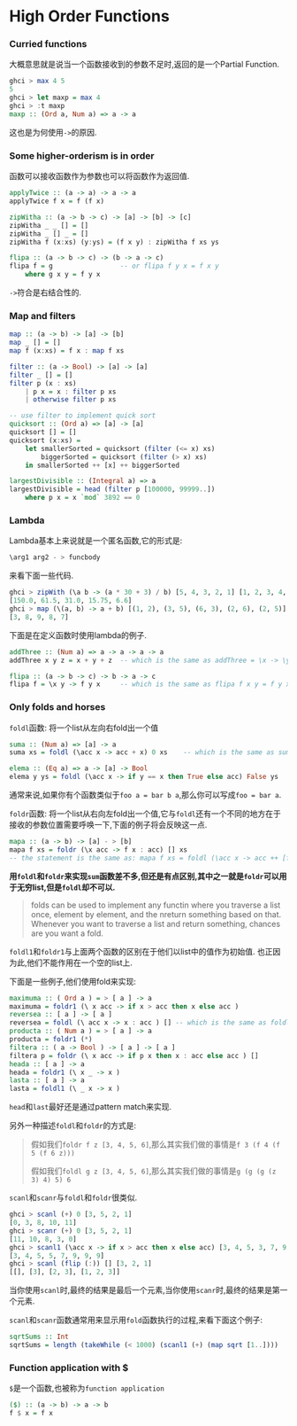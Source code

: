 High Order Functions
====================

### Curried functions

大概意思就是说当一个函数接收到的参数不足时,返回的是一个Partial Function.

```haskell
ghci > max 4 5
5
ghci > let maxp = max 4
ghci > :t maxp
maxp :: (Ord a, Num a) => a -> a
```

这也是为何使用`->`的原因.

### Some higher-orderism is in order

函数可以接收函数作为参数也可以将函数作为返回值.

```haskell
applyTwice :: (a -> a) -> a -> a
applyTwice f x = f (f x)

zipWitha :: (a -> b -> c) -> [a] -> [b] -> [c]
zipWitha _ _ [] = []
zipWitha _ [] _ = []
zipWitha f (x:xs) (y:ys) = (f x y) : zipWitha f xs ys

flipa :: (a -> b -> c) -> (b -> a -> c)
flipa f = g                 -- or flipa f y x = f x y
    where g x y = f y x     
```

`->`符合是右结合性的.

### Map and filters

```haskell
map :: (a -> b) -> [a] -> [b]
map _ [] = []
map f (x:xs) = f x : map f xs

filter :: (a -> Bool) -> [a] -> [a]
filter _ [] = []
filter p (x : xs)
    | p x = x : filter p xs
    | otherwise filter p xs

-- use filter to implement quick sort
quicksort :: (Ord a) => [a] -> [a]
quicksort [] = []
quicksort (x:xs) = 
    let smallerSorted = quicksort (filter (<= x) xs)
        biggerSorted = quicksort (filter (> x) xs)
    in smallerSorted ++ [x] ++ biggerSorted

largestDivisible :: (Integral a) => a
largestDivisible = head (filter p [100000, 99999..])
    where p x = x `mod` 3892 == 0
```

### Lambda

Lambda基本上来说就是一个匿名函数,它的形式是:

```haskell
\arg1 arg2 - > funcbody
```

来看下面一些代码.

```haskell
ghci > zipWith (\a b -> (a * 30 + 3) / b) [5, 4, 3, 2, 1] [1, 2, 3, 4, 5]
[150.0, 61.5, 31.0, 15.75, 6.6]
ghci > map (\(a, b) -> a + b) [(1, 2), (3, 5), (6, 3), (2, 6), (2, 5)]
[3, 8, 9, 8, 7]
```

下面是在定义函数时使用lambda的例子.

```haskell
addThree :: (Num a) => a -> a -> a -> a
addThree x y z = x + y + z  -- which is the same as addThree = \x -> \y -> \z -> x + y +_ z

flipa :: (a -> b -> c) -> b -> a -> c
flipa f = \x y -> f y x     -- which is the same as flipa f x y = f y x
```

### Only folds and horses

`foldl`函数: 将一个list从左向右fold出一个值

```haskell
suma :: (Num a) => [a] -> a
suma xs = foldl (\acc x -> acc + x) 0 xs    -- which is the same as suma = foldl (+) 0

elema :: (Eq a) => a -> [a] -> Bool
elema y ys = foldl (\acc x -> if y == x then True else acc) False ys
```

通常来说,如果你有个函数类似于`foo a = bar b a`,那么你可以写成`foo = bar a`.

`foldr`函数: 将一个list从右向左fold出一个值,它与`foldl`还有一个不同的地方在于接收的参数位置需要呼唤一下,下面的例子将会反映这一点.

```haskell
mapa :: (a -> b) -> [a] - > [b]
mapa f xs = foldr (\x acc -> f x : acc) [] xs
-- the statement is the same as: mapa f xs = foldl (\acc x -> acc ++ [f x]) [] xs
```

**用`foldl`和`foldr`来实现`sum`函数差不多,但还是有点区别,其中之一就是`foldr`可以用于无穷list,但是`foldl`却不可以.**

> folds can be used to implement any functin where you traverse a list once, element by element, and the nreturn something based on that. Whenever you want to traverse a list and return something, chances are you want a fold.

`foldl1`和`foldr1`与上面两个函数的区别在于他们以list中的值作为初始值. 也正因为此,他们不能作用在一个空的list上.

下面是一些例子,他们使用fold来实现:

```haskell
maximuma :: ( Ord a ) = > [ a ] -> a
maximuma = foldr1 (\ x acc -> if x > acc then x else acc )
reversea :: [ a ] -> [ a ]
reversea = foldl (\ acc x -> x : acc ) [] -- which is the same as foldl (flip (:)) []
producta :: ( Num a ) = > [ a ] -> a
producta = foldr1 (*)
filtera :: ( a -> Bool ) -> [ a ] -> [ a ]
filtera p = foldr (\ x acc -> if p x then x : acc else acc ) []
heada :: [ a ] -> a
heada = foldr1 (\ x _ -> x )
lasta :: [ a ] -> a
lasta = foldl1 (\ _ x -> x )
```

`head`和`last`最好还是通过pattern match来实现.

另外一种描述`foldl`和`foldr`的方式是:

> 假如我们`foldr f z [3, 4, 5, 6]`,那么其实我们做的事情是`f 3 (f 4 (f 5 (f 6 z)))`
> 
> 假如我们`foldl g z [3, 4, 5, 6]`,那么其实我们做的事情是`g (g (g (z 3) 4) 5) 6`

`scanl`和`scanr`与`foldl`和`foldr`很类似.

```haskell
ghci > scanl (+) 0 [3, 5, 2, 1]
[0, 3, 8, 10, 11]
ghci > scanr (+) 0 [3, 5, 2, 1]
[11, 10, 8, 3, 0]
ghci > scanl1 (\acc x -> if x > acc then x else acc) [3, 4, 5, 3, 7, 9, 2, 1]
[3, 4, 5, 5, 7, 9, 9, 9]
ghci > scanl (flip (:)) [] [3, 2, 1]
[[], [3], [2, 3], [1, 2, 3]]
```

当你使用`scanl`时,最终的结果是最后一个元素,当你使用`scanr`时,最终的结果是第一个元素.

`scanl`和`scanr`函数通常用来显示用`fold`函数执行的过程,来看下面这个例子:

```haskell
sqrtSums :: Int
sqrtSums = length (takeWhile (< 1000) (scanl1 (+) (map sqrt [1..])))
```

### Function application with $

`$`是一个函数,也被称为`function application`

```haskell
($) :: (a -> b) -> a -> b
f $ x = f x
```
